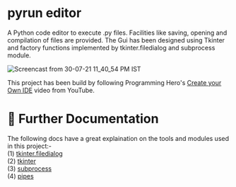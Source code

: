 # pyrun editor

A Python code editor to execute .py files. Facilities like saving, opening and compilation of files are provided. The Gui has been designed using Tkinter and factory functions implemented by tkinter.filedialog and subprocess module.

![Screencast from 30-07-21 11_40_54 PM IST](https://user-images.githubusercontent.com/55712612/127714439-80004075-ac2a-4fe3-84e0-2731a3c3cdc9.gif)

This project has been build by following Programming Hero's [Create your Own IDE](https://www.youtube.com/watch?v=f1u3me4GYmw) video from YouTube.








# 📑️ Further Documentation
The following docs have a great explaination on the tools and modules used in this project:- <br>
(1) [tkinter.filedialog](https://docs.python.org/3/library/dialog.html) <br>
(2) [tkinter](https://docs.python.org/3/library/tkinter.html) <br>
(3) [subprocess](https://docs.python.org/3/library/subprocess.html) <br>
(4) [pipes](https://docs.python.org/3/library/pipes.html)
